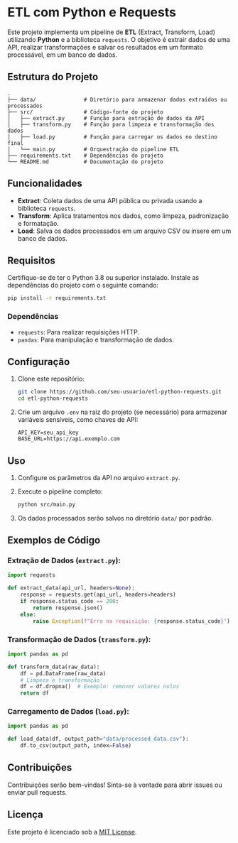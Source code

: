 # ETL com Python e Requests

Este projeto implementa um pipeline de **ETL** (Extract, Transform, Load) utilizando **Python** e a biblioteca `requests`. O objetivo é extrair dados de uma API, realizar transformações e salvar os resultados em um formato processável, em um banco de dados.

## Estrutura do Projeto

```
.
├── data/               # Diretório para armazenar dados extraídos ou processados
├── src/                # Código-fonte do projeto
│   ├── extract.py      # Função para extração de dados da API
│   ├── transform.py    # Função para limpeza e transformação dos dados
│   ├── load.py         # Função para carregar os dados no destino final
│   └── main.py         # Orquestração do pipeline ETL
├── requirements.txt    # Dependências do projeto
└── README.md           # Documentação do projeto
```

## Funcionalidades

- **Extract**: Coleta dados de uma API pública ou privada usando a biblioteca `requests`.
- **Transform**: Aplica tratamentos nos dados, como limpeza, padronização e formatação.
- **Load**: Salva os dados processados em um arquivo CSV ou insere em um banco de dados.

## Requisitos

Certifique-se de ter o Python 3.8 ou superior instalado. Instale as dependências do projeto com o seguinte comando:

```bash
pip install -r requirements.txt
```

### Dependências

- `requests`: Para realizar requisições HTTP.
- `pandas`: Para manipulação e transformação de dados.

## Configuração

1. Clone este repositório:

   ```bash
   git clone https://github.com/seu-usuario/etl-python-requests.git
   cd etl-python-requests
   ```

2. Crie um arquivo `.env` na raiz do projeto (se necessário) para armazenar variáveis sensíveis, como chaves de API:

   ```env
   API_KEY=seu_api_key
   BASE_URL=https://api.exemplo.com
   ```

## Uso

1. Configure os parâmetros da API no arquivo `extract.py`.
2. Execute o pipeline completo:

   ```bash
   python src/main.py
   ```

3. Os dados processados serão salvos no diretório `data/` por padrão.

## Exemplos de Código

### Extração de Dados (`extract.py`):
```python
import requests

def extract_data(api_url, headers=None):
    response = requests.get(api_url, headers=headers)
    if response.status_code == 200:
        return response.json()
    else:
        raise Exception(f"Erro na requisição: {response.status_code}")
```

### Transformação de Dados (`transform.py`):
```python
import pandas as pd

def transform_data(raw_data):
    df = pd.DataFrame(raw_data)
    # Limpeza e transformação
    df = df.dropna()  # Exemplo: remover valores nulos
    return df
```

### Carregamento de Dados (`load.py`):
```python
import pandas as pd

def load_data(df, output_path="data/processed_data.csv"):
    df.to_csv(output_path, index=False)
```

## Contribuições

Contribuições serão bem-vindas! Sinta-se à vontade para abrir issues ou enviar pull requests.

## Licença

Este projeto é licenciado sob a [MIT License](LICENSE).
